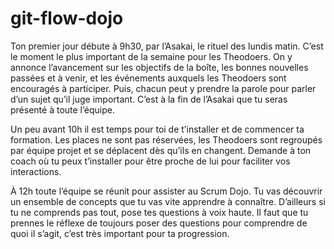 # git-flow-dojo

Ton premier jour débute à 9h30, par l’Asakai, le rituel des lundis matin. C’est le moment le plus important de la semaine pour les Theodoers. On y annonce l’avancement sur les objectifs de la boîte, les bonnes nouvelles passées et à venir, et les événements auxquels les Theodoers sont encouragés à participer. Puis, chacun peut y prendre la parole pour parler d’un sujet qu’il juge important. C’est à la fin de l’Asakai que tu seras présenté à toute l’équipe.

Un peu avant 10h il est temps pour toi de t’installer et de commencer ta formation. Les places ne sont pas réservées, les Theodoers sont regroupés par équipe projet et se déplacent dès qu’ils en changent. Demande à ton coach où tu peux t’installer pour être proche de lui pour faciliter vos interactions. 

À 12h toute l’équipe se réunit pour assister au Scrum Dojo. Tu vas découvrir un ensemble de concepts que tu vas vite apprendre à connaître. D’ailleurs si tu ne comprends pas tout, pose tes questions à voix haute. Il faut que tu prennes le réflexe de toujours poser des questions pour comprendre de quoi il s’agit, c’est très important pour ta progression.
